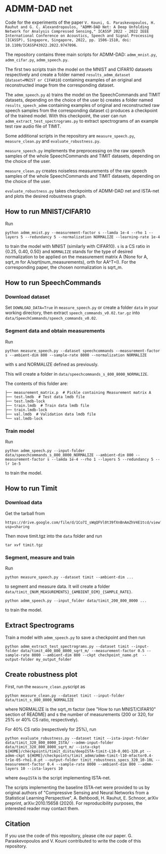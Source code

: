 # ADMM-DAD net

Code for the experiments of the paper `V. Kouni, G. Paraskevopoulos, H. Rauhut and G. C. Alexandropoulos, "ADMM-DAD Net: A Deep Unfolding Network for Analysis Compressed Sensing," ICASSP 2022 - 2022 IEEE International Conference on Acoustics, Speech and Signal Processing (ICASSP), Singapore, Singapore, 2022, pp. 1506-1510, doi: 10.1109/ICASSP43922.2022.9747096`.

The repository contains three main scripts for ADMM-DAD: `admm_mnist.py`, `admm_cifar.py`, `admm_speech.py`.

The first two scripts train the model on the MNIST and CIFAR10 datasets respectively and create a folder named `results_admm_dataset` (`dataset=MNIST or CIFAR10`) containing examples of an original and reconstructed image from the corresponding dataset.

The `admm_speech.py` a) trains the model on the SpeechCommands and TIMIT datasets, depending on the choice of the user b) creates a folder named `results_speech_admm` containing examples of original and reconstructed raw speech samples from the corresponding dataset c) produces a checkpoint of the trained model. With this checkpoint, the user can run `admm_extract_test_spectrograms.py` to extract spectrograms of an example test raw audio file of TIMIT. 

Some additional scripts in the repository are `measure_speech.py`, `measure_clean.py` and `evaluate_robustness.py`.

`measure_speech.py` implements the preprocessing on the raw speech samples of the whole SpeechCommands and TIMIT datasets, depending on the choice of the user.

`measure_clean.py` creates noiseless measurements of the raw speech samples of the whole SpeechCommands and TIMIT datasets, depending on the choice of the user.

`evaluate_robustness.py` takes checkpoints of ADMM-DAD net and ISTA-net and plots the desired robustness graph.

## How to run MNIST/CIFAR10

Run 

```
python admm_mnist.py --measurement-factor s --lamda 1e-4 --rho 1 --layers 5 --redundancy 5 --normalization NORMALIZE --learning-rate 1e-4
```

to train the model with MNIST (similarly with CIFAR10). `s` is a CS ratio in {0.25, 0.40, 0.50} and `NORMALIZE` stands for the type of desired normalization to be applied on the measurement matrix A (None for A, sqrt_m for A/sqrt(num_measurements), orth for AA^T=I). For the corresponding paper, the chosen normalization is sqrt_m.


## How to run SpeechCommands

### Download dataset
Set `DOWNLOAD_DATA=True` in `measure_speech.py` or create a folder `data` in your working directory, then extract `speech_commands_v0.02.tar.gz` into `data/SpeechCommands/speech_commands_v0.02`.

### Segment data and obtain measurements

Run 

```
python measure_speech.py --dataset speechcommands --measurement-factor s --ambient-dim 800 --sample-rate 8000 --normalization NORMALIZE
```
with s and NORMALIZE defined as previously.

This will create a folder in `data/speechcommands_s_800_8000_NORMALIZE`.

The contents of this folder are:

```
├── measurement_matrix.p  # Pickle containing Measurement matrix A
├── test.lmdb  # Test data lmdb file
├── test.lmdb-lock
├── train.lmdb  # Train data lmdb file
├── train.lmdb-lock
├── val.lmdb  # Validation data lmdb file
└── val.lmdb-lock
```

### Train model

Run 

```
python admm_speech.py --input-folder data/speechcommands_s_800_8000_NORMALIZE --ambient-dim 800 --measurement-factor s --lamda 1e-4 --rho 1 --layers 5 --redundancy 5 --lr 1e-5
```

to train the model.


## How to run Timit

### Download data

Get the tarball from 
```
https://drive.google.com/file/d/1Co7I_sWqQFVl0t39fXnBnAmZhV4E1tcd/view?usp=sharing
```

Then move timit.tgz into the `data` folder and run

```
tar xvf timit.tgz
```

### Segment, measure and train


Run

```
python measure_speech.py --dataset timit --ambient-dim ...
```

to segment and measure data. It will create a folder `data/timit_{NUM_MEASUREMENTS}_{AMBIENT_DIM}_{SAMPLE_RATE}`.


```
python admm_speech.py --input_folder data/timit_200_800_8000 ...
```

to train the model.


## Extract Spectrograms

Train a model with `admm_speech.py` to save a checkpoint and then run 

```
python admm_extract_test_spectrograms.py --dataset timit --input-folder data/timit_400_800_8000_sqrt_m/ --measurement-factor 0.5 --sample-rate 8000 --ambient-dim 800 --ckpt chechpoint_name.pt  --output-folder my_output_folder
```

## Create robustness plot

First, run the `measure_clean.py`script as

```
python measure_clean.py --dataset timit --input-folder data/timit_s_800_8000_NORMALIZE
```
where NORMALIZE is the sqrt_m factor (see "How to run MNIST/CIFAR10" section of README) and s the number of measurements (200 or 320, for 25% or 40% CS ratio, respectively).

For 40% CS ratio (respectively for 25%), run

```
python evaluate_robustness.py --dataset timit --ista-input-folder data/timit_320_800_8000_ISTA/ --admm-input-folder data/timit_320_800_8000_sqrt_m/ --ista-ckpt ${HOME}/checkpoints/timit_dista/deepISTA-timit-L10-0.001-320.pt --admm-ckpt ${HOME}/checkpoints/timit_admm/admm-timit-l10-mfactor0.4-lr1e-05-rho1.0.pt --output-folder timit_robustness_specs_320_10-10L --measurement-factor 0.4 --sample-rate 8000 --ambient-dim 800 --admm-layers 10 --ista-layers 10
```
where `deepISTA` is the script implementing ISTA-net.

The scripts implementing the baseline ISTA-net were provided to us by original authors of "Compressive Sensing and Neural Networks from a Statistical Learning Perspective", A. Behboodi, H. Rauhut, E. Schnoor, arXiv preprint, arXiv:2010.15658 (2020). For reproducibility purposes, the interested reader may contact them.

## Citation

If you use the code of this repository, please cite our paper. G. Paraskevopoulos and V. Kouni contributed to write the code of this repository.
